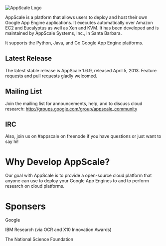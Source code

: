 ![AppScale Logo](http://www.appscale.com/img/appscale-logo.png)

AppScale is a platform that allows users to deploy and host their own Google 
App Engine applications. It executes automatically over Amazon EC2 and 
Eucalyptus as well as Xen and KVM. It has been developed and is maintained 
by AppScale Systems, Inc., in Santa Barbara. 

It supports the Python, Java, and Go
Google App Engine platforms.

## Latest Release ##
The latest stable release is AppScale 1.6.9, released April 5, 2013.
Feature requests and pull requests gladly welcomed.

## Mailing List ##
Join the mailing list for announcements, help, and to discuss 
cloud research: http://groups.google.com/group/appscale_community

## IRC ##
Also, join us on #appscale on freenode if you have questions or just want
to say hi!

# Why Develop AppScale? #
Our goal with AppScale is to provide a open-source cloud platform that anyone 
can use to deploy your Google App Engines to and to perform research on cloud 
platforms. 


# Sponsers #
Google

IBM Research (via OCR and X10 Innovation Awards)

The National Science Foundation
